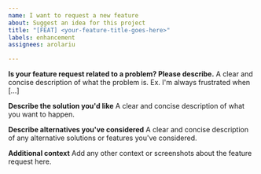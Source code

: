 ```yaml
---
name: I want to request a new feature
about: Suggest an idea for this project
title: "[FEAT] <your-feature-title-goes-here>"
labels: enhancement
assignees: arolariu

---
```


**Is your feature request related to a problem? Please describe.**
A clear and concise description of what the problem is. Ex. I'm always frustrated when [...]

**Describe the solution you'd like**
A clear and concise description of what you want to happen.

**Describe alternatives you've considered**
A clear and concise description of any alternative solutions or features you've considered.

**Additional context**
Add any other context or screenshots about the feature request here.
